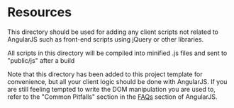 Resources
=========

This directory should be used for adding any client scripts not related to AngularJS such as front-end scripts using
jQuery or other libraries.

All scripts in this directory will be compiled into minified .js files and sent to "public/js" after a build

Note that this directory has been added to this project template for convenience, but all your client logic should be
done with AngularJS. If you are still feeling tempted to write the DOM manipulation you are used to, refer to
the "Common Pitfalls" section in the [FAQs](http://docs.angularjs.org/misc/faq) section of AngularJS.